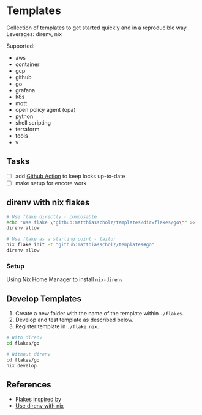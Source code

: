 # Templates

Collection of templates to get started quickly and in a reproducible way.
Leverages: direnv, nix

Supported:

- aws
- container
- gcp
- github
- go
- grafana
- k8s
- mqtt
- open policy agent (opa)
- python
- shell scripting
- terraform
- tools
- v

## Tasks

- [ ] add [Github Action](https://github.com/DeterminateSystems/update-flake-lock) to keep locks up-to-date
- [ ] make setup for encore work

## direnv with nix flakes

``` sh
# Use flake directly - composable
echo "use flake \"github:matthiasscholz/templates?dir=flakes/go\"" >> .envrc
direnv allow
```

``` sh
# Use flake as a starting point - tailor
nix flake init -t "github:matthiasscholz/templates#go"
direnv allow
```

### Setup

Using Nix Home Manager to install `nix-direnv`

## Develop Templates

1. Create a new folder with the name of the template within `./flakes`.
1. Develop and test template as described below.
1. Register template in `./flake.nix`.

``` sh
# With direnv
cd flakes/go

# Without direnv
cd flakes/go
nix develop
```

## References

- [Flakes inspired by](https://github.com/the-nix-way/dev-templates/tree/main)
- [Use direnv with nix](https://determinate.systems/posts/nix-direnv)
